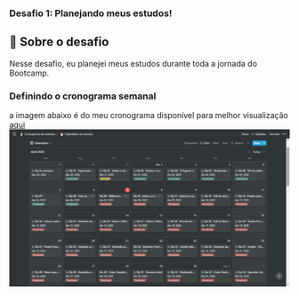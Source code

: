 ### Desafio 1: Planejando meus estudos!

## 🚀  Sobre o desafio


Nesse desafio, eu planejei meus estudos durante toda a jornada do Bootcamp.

### Definindo o cronograma semanal

a imagem abaixo é do meu cronograma disponível para melhor visualização  [aqui](https://www.notion.so/1d31c63651454a3898a0f8d2a00b426b?v=6017e7fd148c4126919e88ea5f94c12b)
![Cronograma de Estudos](https://github.com/dfealves/cronograma-estudos/blob/master/cronograma.png?raw=true)
